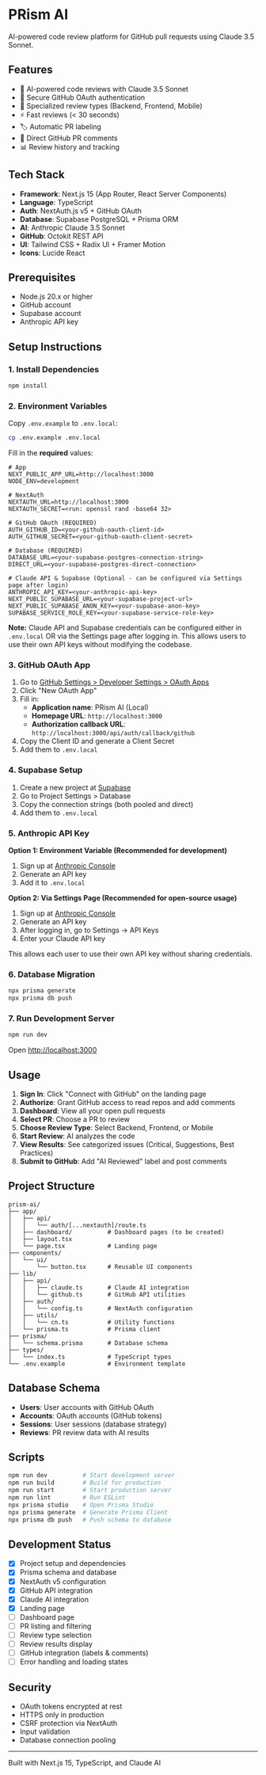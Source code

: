 # PRism AI

AI-powered code review platform for GitHub pull requests using Claude 3.5 Sonnet.

## Features

- 🤖 AI-powered code reviews with Claude 3.5 Sonnet
- 🔐 Secure GitHub OAuth authentication
- 🎯 Specialized review types (Backend, Frontend, Mobile)
- ⚡ Fast reviews (< 30 seconds)
- 🏷️ Automatic PR labeling
- 💬 Direct GitHub PR comments
- 📊 Review history and tracking

## Tech Stack

- **Framework**: Next.js 15 (App Router, React Server Components)
- **Language**: TypeScript
- **Auth**: NextAuth.js v5 + GitHub OAuth
- **Database**: Supabase PostgreSQL + Prisma ORM
- **AI**: Anthropic Claude 3.5 Sonnet
- **GitHub**: Octokit REST API
- **UI**: Tailwind CSS + Radix UI + Framer Motion
- **Icons**: Lucide React

## Prerequisites

- Node.js 20.x or higher
- GitHub account
- Supabase account
- Anthropic API key

## Setup Instructions

### 1. Install Dependencies

```bash
npm install
```

### 2. Environment Variables

Copy `.env.example` to `.env.local`:

```bash
cp .env.example .env.local
```

Fill in the **required** values:

```env
# App
NEXT_PUBLIC_APP_URL=http://localhost:3000
NODE_ENV=development

# NextAuth
NEXTAUTH_URL=http://localhost:3000
NEXTAUTH_SECRET=<run: openssl rand -base64 32>

# GitHub OAuth (REQUIRED)
AUTH_GITHUB_ID=<your-github-oauth-client-id>
AUTH_GITHUB_SECRET=<your-github-oauth-client-secret>

# Database (REQUIRED)
DATABASE_URL=<your-supabase-postgres-connection-string>
DIRECT_URL=<your-supabase-postgres-direct-connection>

# Claude API & Supabase (Optional - can be configured via Settings page after login)
ANTHROPIC_API_KEY=<your-anthropic-api-key>
NEXT_PUBLIC_SUPABASE_URL=<your-supabase-project-url>
NEXT_PUBLIC_SUPABASE_ANON_KEY=<your-supabase-anon-key>
SUPABASE_SERVICE_ROLE_KEY=<your-supabase-service-role-key>
```

**Note:** Claude API and Supabase credentials can be configured either in `.env.local` OR via the Settings page after logging in. This allows users to use their own API keys without modifying the codebase.

### 3. GitHub OAuth App

1. Go to [GitHub Settings > Developer Settings > OAuth Apps](https://github.com/settings/developers)
2. Click "New OAuth App"
3. Fill in:
   - **Application name**: PRism AI (Local)
   - **Homepage URL**: `http://localhost:3000`
   - **Authorization callback URL**: `http://localhost:3000/api/auth/callback/github`
4. Copy the Client ID and generate a Client Secret
5. Add them to `.env.local`

### 4. Supabase Setup

1. Create a new project at [Supabase](https://supabase.com)
2. Go to Project Settings > Database
3. Copy the connection strings (both pooled and direct)
4. Add them to `.env.local`

### 5. Anthropic API Key

**Option 1: Environment Variable (Recommended for development)**
1. Sign up at [Anthropic Console](https://console.anthropic.com)
2. Generate an API key
3. Add it to `.env.local`

**Option 2: Via Settings Page (Recommended for open-source usage)**
1. Sign up at [Anthropic Console](https://console.anthropic.com)
2. Generate an API key
3. After logging in, go to Settings → API Keys
4. Enter your Claude API key

This allows each user to use their own API key without sharing credentials.

### 6. Database Migration

```bash
npx prisma generate
npx prisma db push
```

### 7. Run Development Server

```bash
npm run dev
```

Open [http://localhost:3000](http://localhost:3000)

## Usage

1. **Sign In**: Click "Connect with GitHub" on the landing page
2. **Authorize**: Grant GitHub access to read repos and add comments
3. **Dashboard**: View all your open pull requests
4. **Select PR**: Choose a PR to review
5. **Choose Review Type**: Select Backend, Frontend, or Mobile
6. **Start Review**: AI analyzes the code
7. **View Results**: See categorized issues (Critical, Suggestions, Best Practices)
8. **Submit to GitHub**: Add "AI Reviewed" label and post comments

## Project Structure

```
prism-ai/
├── app/
│   ├── api/
│   │   └── auth/[...nextauth]/route.ts
│   ├── dashboard/          # Dashboard pages (to be created)
│   ├── layout.tsx
│   └── page.tsx            # Landing page
├── components/
│   └── ui/
│       └── button.tsx      # Reusable UI components
├── lib/
│   ├── api/
│   │   ├── claude.ts       # Claude AI integration
│   │   └── github.ts       # GitHub API utilities
│   ├── auth/
│   │   └── config.ts       # NextAuth configuration
│   ├── utils/
│   │   └── cn.ts           # Utility functions
│   └── prisma.ts           # Prisma client
├── prisma/
│   └── schema.prisma       # Database schema
├── types/
│   └── index.ts            # TypeScript types
└── .env.example            # Environment template
```

## Database Schema

- **Users**: User accounts with GitHub OAuth
- **Accounts**: OAuth accounts (GitHub tokens)
- **Sessions**: User sessions (database strategy)
- **Reviews**: PR review data with AI results

## Scripts

```bash
npm run dev          # Start development server
npm run build        # Build for production
npm run start        # Start production server
npm run lint         # Run ESLint
npx prisma studio    # Open Prisma Studio
npx prisma generate  # Generate Prisma Client
npx prisma db push   # Push schema to database
```

## Development Status

- [x] Project setup and dependencies
- [x] Prisma schema and database
- [x] NextAuth v5 configuration
- [x] GitHub API integration
- [x] Claude AI integration
- [x] Landing page
- [ ] Dashboard page
- [ ] PR listing and filtering
- [ ] Review type selection
- [ ] Review results display
- [ ] GitHub integration (labels & comments)
- [ ] Error handling and loading states

## Security

- OAuth tokens encrypted at rest
- HTTPS only in production
- CSRF protection via NextAuth
- Input validation
- Database connection pooling

---

Built with Next.js 15, TypeScript, and Claude AI
